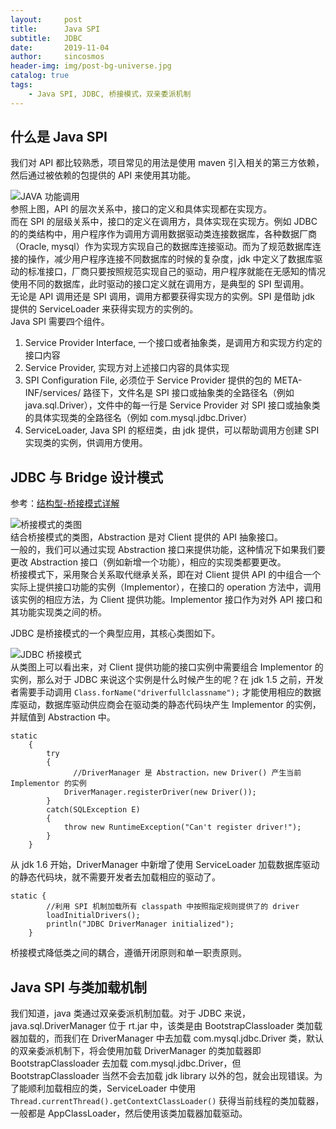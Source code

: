 ```yaml
---
layout:     post
title:      Java SPI
subtitle:   JDBC
date:       2019-11-04
author:     sincosmos
header-img: img/post-bg-universe.jpg
catalog: true
tags:
    - Java SPI, JDBC, 桥接模式，双亲委派机制
---  
```


## 什么是 Java SPI
我们对 API 都比较熟悉，项目常见的用法是使用 maven 引入相关的第三方依赖，然后通过被依赖的包提供的 API 来使用其功能。  

![JAVA 功能调用](https://pic2.zhimg.com/80/v2-e755e1d56a1bc819f7a1b02a6bda5d81_hd.png)  
参照上图，API 的层次关系中，接口的定义和具体实现都在实现方。  
而在 SPI 的层级关系中，接口的定义在调用方，具体实现在实现方。例如 JDBC 的的类结构中，用户程序作为调用方调用数据驱动类连接数据库，各种数据厂商（Oracle, mysql）作为实现方实现自己的数据库连接驱动。而为了规范数据库连接的操作，减少用户程序连接不同数据库的时候的复杂度，jdk 中定义了数据库驱动的标准接口，厂商只要按照规范实现自己的驱动，用户程序就能在无感知的情况使用不同的数据库，此时驱动的接口定义就在调用方，是典型的 SPI 型调用。  
无论是 API 调用还是 SPI 调用，调用方都要获得实现方的实例。SPI 是借助 jdk 提供的 ServiceLoader 来获得实现方的实例的。  
Java SPI 需要四个组件。  
1) Service Provider Interface, 一个接口或者抽象类，是调用方和实现方约定的接口内容  
2) Service Provider, 实现方对上述接口内容的具体实现  
3) SPI Configuration File, 必须位于 Service Provider 提供的包的 META-INF/services/ 路径下，文件名是 SPI 接口或抽象类的全路径名（例如 java.sql.Driver），文件中的每一行是 Service Provider 对 SPI 接口或抽象类的具体实现类的全路径名（例如 com.mysql.jdbc.Driver）  
4) ServiceLoader, Java SPI 的枢纽类，由 jdk 提供，可以帮助调用方创建 SPI 实现类的实例，供调用方使用。  

## JDBC 与 Bridge 设计模式
参考：[结构型-桥接模式详解](https://www.cnblogs.com/-crazysnail/p/3977815.html)  
 
![桥接模式的类图](https://images0.cnblogs.com/blog/657084/201409/171816013626677.png)   
结合桥接模式的类图，Abstraction 是对 Client 提供的 API 抽象接口。   
一般的，我们可以通过实现 Abstraction 接口来提供功能，这种情况下如果我们要更改 Abstraction 接口（例如新增一个功能），相应的实现类都要更改。  
桥接模式下，采用聚合关系取代继承关系，即在对 Client 提供 API 的中组合一个实际上提供接口功能的实例（Implementor），在接口的 operation 方法中，调用该实例的相应方法，为 Client 提供功能。Implementor 接口作为对外 API 接口和其功能实现类之间的桥。  

JDBC 是桥接模式的一个典型应用，其核心类图如下。  

![JDBC 桥接模式](https://images0.cnblogs.com/blog/657084/201409/172246487688336.png)  
从类图上可以看出来，对 Client 提供功能的接口实例中需要组合 Implementor 的实例，那么对于 JDBC 来说这个实例是什么时候产生的呢？在 jdk 1.5 之前，开发者需要手动调用 `Class.forName("driverfullclassname");` 才能使用相应的数据库驱动，数据库驱动供应商会在驱动类的静态代码块产生 Implementor 的实例，并赋值到 Abstraction 中。  

```
static 
    {
        try
        {
        	  //DriverManager 是 Abstraction，new Driver() 产生当前 Implementor 的实例
            DriverManager.registerDriver(new Driver());
        }
        catch(SQLException E)
        {
            throw new RuntimeException("Can't register driver!");
        }
    }
```

从 jdk 1.6 开始，DriverManager 中新增了使用 ServiceLoader 加载数据库驱动的静态代码块，就不需要开发者去加载相应的驱动了。  

```
static {
        //利用 SPI 机制加载所有 classpath 中按照指定规则提供了的 driver
        loadInitialDrivers();
        println("JDBC DriverManager initialized");
    }
```

桥接模式降低类之间的耦合，遵循开闭原则和单一职责原则。  

## Java SPI 与类加载机制
我们知道，java 类通过双亲委派机制加载。对于 JDBC 来说，java.sql.DriverManager 位于 rt.jar 中，该类是由 BootstrapClassloader 类加载器加载的，而我们在 DriverManager 中去加载 com.mysql.jdbc.Driver 类，默认的双亲委派机制下，将会使用加载 DriverManager 的类加载器即 BootstrapClassloader 去加载 com.mysql.jdbc.Driver，但 BootstrapClassloader 当然不会去加载 jdk library 以外的包，就会出现错误。为了能顺利加载相应的类，ServiceLoader 中使用 `Thread.currentThread().getContextClassLoader()` 获得当前线程的类加载器，一般都是 AppClassLoader，然后使用该类加载器加载驱动。




